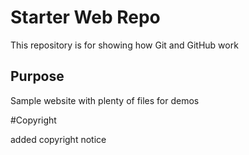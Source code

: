 

# Starter Web Repo

This repository is for showing how Git and GitHub work

## Purpose

Sample website with plenty of files for demos

#Copyright

added copyright notice
